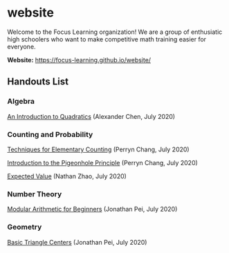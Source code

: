 # website
Welcome to the Focus Learning organization! We are a group of enthusiatic high schoolers who want to make competitive math training easier for everyone.

**Website:** https://focus-learning.github.io/website/

## Handouts List

### Algebra

[An Introduction to Quadratics](https://github.com/focus-learning/website/blob/master/algebra/intro-to-quadratics/intro-to-quadratics.pdf) (Alexander Chen, July 2020)

### Counting and Probability

[Techniques for Elementary Counting](https://github.com/focus-learning/website/blob/master/counting/elementary-counting/Techniques_for_Elementary_Counting.pdf) (Perryn Chang, July 2020)

[Introduction to the Pigeonhole Principle](https://github.com/focus-learning/website/blob/master/counting/Intermediate%20Counting/Introduction_to_the_Pigeonhole_Principle%20(1).pdf) (Perryn Chang, July 2020)

[Expected Value](https://github.com/focus-learning/website/blob/master/counting/expected-value/expected-value.pdf) (Nathan Zhao, July 2020)

### Number Theory

[Modular Arithmetic for Beginners](https://github.com/focus-learning/website/blob/master/Number%20Theory/modular_arithmetic_beg/modular_arithmetic.pdf) (Jonathan Pei, July 2020)

### Geometry

[Basic Triangle Centers](https://github.com/focus-learning/website/blob/master/Geometry/Triangle_Centers/triangle_centers.pdf) (Jonathan Pei, July 2020)
